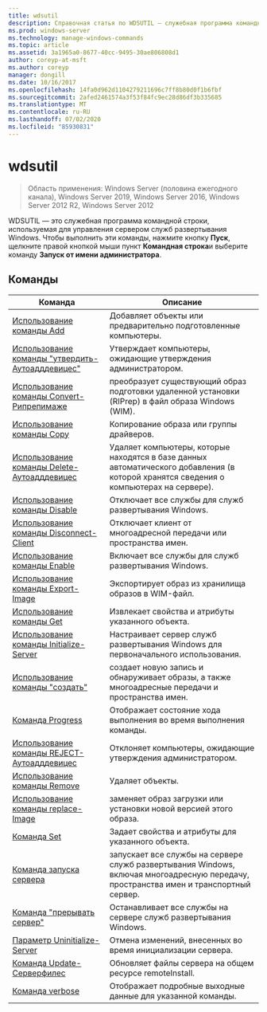 ```yaml
---
title: wdsutil
description: Справочная статья по WDSUTIL — служебная программа командной строки, используемая для управления сервером служб развертывания Windows.
ms.prod: windows-server
ms.technology: manage-windows-commands
ms.topic: article
ms.assetid: 3a1965a0-8677-40cc-9495-30ae806808d1
author: coreyp-at-msft
ms.author: coreyp
manager: dongill
ms.date: 10/16/2017
ms.openlocfilehash: 14fa0d962d1104279211696c7ff8b80d0f1b6fbf
ms.sourcegitcommit: 2afed2461574a3f53f84fc9ec28d86df3b335685
ms.translationtype: MT
ms.contentlocale: ru-RU
ms.lasthandoff: 07/02/2020
ms.locfileid: "85930831"
---
```

# <a name="wdsutil"></a>wdsutil

> Область применения: Windows Server (половина ежегодного канала), Windows Server 2019, Windows Server 2016, Windows Server 2012 R2, Windows Server 2012

WDSUTIL — это служебная программа командной строки, используемая для управления сервером служб развертывания Windows. Чтобы выполнить эти команды, нажмите кнопку **Пуск**, щелкните правой кнопкой мыши пункт **Командная строка**и выберите команду **Запуск от имени администратора**.
## <a name="commands"></a>Команды
|Команда|Описание|
|------|--------|
|[Использование команды Add](using-the-add-command.md)|Добавляет объекты или предварительно подготовленные компьютеры.|
|[Использование команды "утвердить-Аутоадддевицес"](using-the-approve-autoadddevices-command.md)|Утверждает компьютеры, ожидающие утверждения администратором.|
|[Использование команды Convert-Рипрепимаже](using-the-convert-riprepimage-command.md)|преобразует существующий образ подготовки удаленной установки (RIPrep) в файл образа Windows (WIM).|
|[Использование команды Copy](using-the-copy-command.md)|Копирование образа или группы драйверов.|
|[Использование команды Delete-Аутоадддевицес](using-the-delete-autoadddevices-command.md)|Удаляет компьютеры, которые находятся в базе данных автоматического добавления (в которой хранятся сведения о компьютерах на сервере).|
|[Использование команды Disable](using-the-disable-command.md)|Отключает все службы для служб развертывания Windows.|
|[Использование команды Disconnect-Client](using-the-disconnect-client-command.md)|Отключает клиент от многоадресной передачи или пространства имен.|
|[Использование команды Enable](using-the-enable-command.md)|Включает все службы для служб развертывания Windows.|
|[Использование команды Export-Image](using-the-export-image-command.md)|Экспортирует образ из хранилища образов в WIM-файл.|
|[Использование команды Get](using-the-get-command.md)|Извлекает свойства и атрибуты указанного объекта.|
|[Использование команды Initialize-Server](using-the-initialize-server-command.md)|Настраивает сервер служб развертывания Windows для первоначального использования.|
|[Использование команды "создать"](using-the-new-command.md)|создает новую запись и обнаруживает образы, а также многоадресные передачи и пространства имен.|
|[Команда Progress](the-progress-command.md)|Отображает состояние хода выполнения во время выполнения команды.|
|[Использование команды REJECT-Аутоадддевицес](using-the-reject-autoadddevices-command.md)|Отклоняет компьютеры, ожидающие утверждения администратором.|
|[Использование команды Remove](using-the-remove-command.md)|Удаляет объекты.|
|[Использование команды replace-Image](using-the-replace-image-command.md)|заменяет образ загрузки или установки новой версией этого образа.|
|[Команда Set](the-set-command.md)|Задает свойства и атрибуты для указанного объекта.|
|[Команда запуска сервера](the-start-server-command.md)|запускает все службы на сервере служб развертывания Windows, включая многоадресную передачу, пространства имен и транспортный сервер.|
|[Команда "прерывать сервер"](the-stop-server-command.md)|Останавливает все службы на сервере служб развертывания Windows.|
|[Параметр Uninitialize-Server](the-uninitialize-server-option.md)|Отмена изменений, внесенных во время инициализации сервера.|
|[Команда Update-Серверфилес](the-update-serverfiles-command.md)|Обновляет файлы сервера на общем ресурсе remoteInstall.|
|[Команда verbose](the-verbose-command.md)|Отображает подробные выходные данные для указанной команды.|
